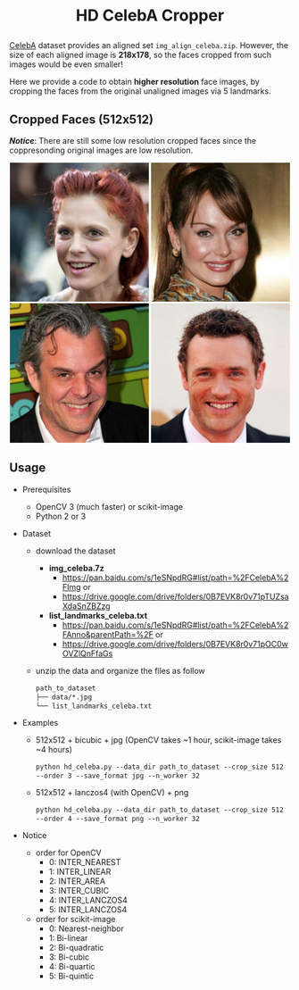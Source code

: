# <p align="center"> HD CelebA Cropper

[CelebA](http://mmlab.ie.cuhk.edu.hk/projects/CelebA.html) dataset provides an aligned set `img_align_celeba.zip`. However, the size of each aligned image is **218x178**, so the faces cropped from such images would be even smaller!

Here we provide a code to obtain **higher resolution** face images, by cropping the faces from the original unaligned images via 5 landmarks.

## Cropped Faces (512x512)

***Notice***: There are still some low resolution cropped faces since the coppresonding original images are low resolution.

<p align="center">
<img src="./pics/1.jpg" width="49.5%"> <img src="./pics/2.jpg" width="49.5%">
<img src="./pics/3.jpg" width="49.5%"> <img src="./pics/4.jpg" width="49.5%">
</p>

## Usage

- Prerequisites
    - OpenCV 3 (much faster) or scikit-image
    - Python 2 or 3

- Dataset
    - download the dataset
        - **img_celeba.7z**
            - https://pan.baidu.com/s/1eSNpdRG#list/path=%2FCelebA%2FImg or
            - https://drive.google.com/drive/folders/0B7EVK8r0v71pTUZsaXdaSnZBZzg
        - **list_landmarks_celeba.txt**
            - https://pan.baidu.com/s/1eSNpdRG#list/path=%2FCelebA%2FAnno&parentPath=%2F or
            - https://drive.google.com/drive/folders/0B7EVK8r0v71pOC0wOVZlQnFfaGs
    - unzip the data and organize the files as follow

        ```
        path_to_dataset
        ├── data/*.jpg
        └── list_landmarks_celeba.txt
        ```

- Examples

    - 512x512 + bicubic + jpg (OpenCV takes \~1 hour, scikit-image takes \~4 hours)

        ```console
        python hd_celeba.py --data_dir path_to_dataset --crop_size 512 --order 3 --save_format jpg --n_worker 32
        ```

    - 512x512 + lanczos4 (with OpenCV) + png

        ```console
        python hd_celeba.py --data_dir path_to_dataset --crop_size 512 --order 4 --save_format png --n_worker 32
        ```

- Notice
    - order for OpenCV
        - 0: INTER_NEAREST
        - 1: INTER_LINEAR
        - 2: INTER_AREA
        - 3: INTER_CUBIC
        - 4: INTER_LANCZOS4
        - 5: INTER_LANCZOS4
    - order for scikit-image
        - 0: Nearest-neighbor
        - 1: Bi-linear
        - 2: Bi-quadratic
        - 3: Bi-cubic
        - 4: Bi-quartic
        - 5: Bi-quintic
